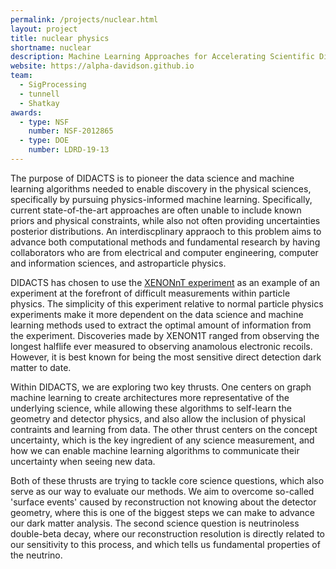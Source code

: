 ```yaml
---
permalink: /projects/nuclear.html
layout: project
title: nuclear physics
shortname: nuclear
description: Machine Learning Approaches for Accelerating Scientific Discovery in Nuclear Physics
website: https://alpha-davidson.github.io
team:
  - SigProcessing
  - tunnell
  - Shatkay
awards:
  - type: NSF
    number: NSF-2012865
  - type: DOE
    number: LDRD-19-13
---
```


The purpose of DIDACTS is to pioneer the data science and machine learning algorithms needed to enable discovery in the physical sciences, specifically by pursuing physics-informed machine learning.  Specifically, current state-of-the-art approaches are often unable to include known priors and physical constraints, while also not often providing uncertainties posterior distributions.   An interdiscplinary appraoch to this problem aims to advance both computational methods and fundamental research by having collaborators who are from electrical and computer engineering, computer and information sciences, and astroparticle physics.

DIDACTS has chosen to use the [XENONnT experiment](https://xenonnt.org) as an example of an experiment at the forefront of difficult measurements within particle physics.  The simplicity of this experiment relative to normal particle physics experiments make it more dependent on the data science and machine learning methods used to extract the optimal amount of information from the experiment.  Discoveries made by XENON1T ranged from observing the longest halflife ever measured to observing anamolous electronic recoils.  However, it is best known for being the most sensitive direct detection dark matter to date.  

Within DIDACTS, we are exploring two key thrusts.  One centers on graph machine learning to create architectures more representative of the underlying science, while allowing these algorithms to self-learn the geometry and detector physics, and also allow the inclusion of physical contraints and learning from data.  The other thrust centers on the concept uncertainty, which is the key ingredient of any science measurement, and how we can enable machine learning algorithms to communicate their uncertainty when seeing new data.

Both of these thrusts are trying to tackle core science questions, which also serve as our way to evaluate our methods.  We aim to overcome so-called 'surface events' caused by reconstruction not knowing about the detector geometry, where this is one of the biggest steps we can make to advance our dark matter analysis.  The second science question is neutrinoless double-beta decay, where our reconstruction resolution is directly related to our sensitivity to this process, and which tells us fundamental properties of the neutrino.  

